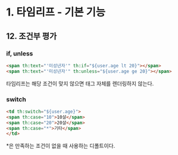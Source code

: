 # 1. 타임리프 - 기본 기능
## 12. 조건부 평가
### if, unless
```html
<span th:text="'미성년자'" th:if="${user.age lt 20}"></span>
<span th:text="'미성년자'" th:unless="${user.age ge 20}"></span>
```
타임리프는 해당 조건이 맞지 않으면 태그 자체를 렌더링하지 않는다.

### switch
```html
<td th:switch="${user.age}">
<span th:case="10">10살</span>
<span th:case="20">20살</span>
<span th:case="*">기타</span>
</td>
```
*은 만족하는 조건이 없을 때 사용하는 디폴트이다.
